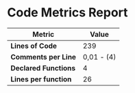 # Code Metrics Report

| Metric                          | Value       |
|---------------------------------|-------------|
| **Lines of Code**               | 239         |
| **Comments per Line**           | 0,01 - (4)  |
| **Declared Functions**          | 4           |
| **Lines per function**          | 26          |


